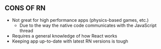 ## CONS OF RN
* Not great for high performance apps (physics-based games, etc.)
    * Due to the way the native code communicates with the JavaScript thread
* Requires a general knowledge of how React works
* Keeping app up-to-date with latest RN versions is tough

